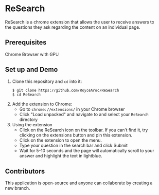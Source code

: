 # ReSearch

ReSearch is a chrome extension that allows the user to receive answers to the questions they ask regarding the content on an individual page. 

## Prerequisites
Chrome Browser with GPU

## Set up and Demo

1. Clone this repository and `cd` into it:
    ```bash
    $ git clone https://github.com/RoyceAroc/ReSearch
    $ cd ReSearch
    ```
2. Add the extension to Chrome:
    * Go to `chrome://extensions/` in your Chrome browser
    * Click "Load unpacked" and navigate to and select your `ReSearch` directory
3. Using the extension
    * Click on the ReSearch icon on the toolbar. If you can't find it, try clicking on the extensions button and pin this extension.
    * Click on the extension to open the menu. 
    * Type your question in the search bar and click Submit
    * Wait for 5-10 seconds and the page will automatically scroll to your answer and highlight the text in lightblue.
## Contributors
This application is open-source and anyone can collaborate by creating a new branch. 
